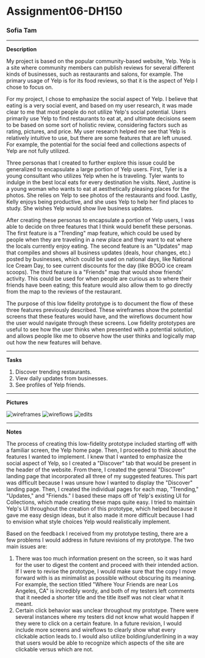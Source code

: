# Assignment06-DH150

### Sofia Tam
--------------------

**Description**

My project is based on the popular community-based website, Yelp. Yelp is a site where community members can publish reviews for several different kinds of businesses, such as restaurants and salons, for example. The primary usage of Yelp is for its food reviews, so that it is the aspect of Yelp I chose to focus on.

For my project, I chose to emphasize the social aspect of Yelp. I believe that eating is a very social event, and based on my user research, it was made clear to me that most people do not utilize Yelp's social potential. Users primarily use Yelp to find restaurants to eat at, and ultimate decisions seem to be based on some sort of holistic review, considering factors such as rating, pictures, and price. My user research helped me see that Yelp is relatively intuitive to use, but there are some features that are left unused. For example, the potential for the social feed and collections aspects of Yelp are not fully utilized. 

Three personas that I created to further explore this issue could be generalized to encapsulate a large portion of Yelp users. First, Tyler is a young consultant who utilizes Yelp when he is traveling. Tyler wants to indulge in the best local eats for every destination he visits. Next, Justine is a young woman who wants to eat at aesthetically pleasing places for the photos. She relies on Yelp to see photos of the restaurants and food. Lastly, Kelly enjoys being productive, and she uses Yelp to help her find places to study. She wishes Yelp would show live business updates.

After creating these personas to encapsulate a portion of Yelp users, I was able to decide on three features that I think would benefit these personas. The first feature is a "Trending" map feature, which could be used by people when they are traveling in a new place and they want to eat where the locals currently enjoy eating. The second feature is an "Updates" map that compiles and shows all business updates (deals, hour changes, etc.) posted by businesses, which could be used on national days, like National Ice Cream Day, to see current discounts for the day (like BOGO ice cream scoops). The third feature is a "Friends" map that would show friends' activity. This could be used for when people are curious as to where their friends have been eating; this feature would also allow them to go directly from the map to the reviews of the restaurant.

The purpose of this low fidelity prototype is to document the flow of these three features previously described. These wireframes show the potential screens that these features would have, and the wireflows document how the user would navigate through these screens. Low fidelity prototypes are useful to see how the user thinks when presented with a potential solution, and allows people like me to observe how the user thinks and logically map out how the new features will behave.

--------------------
**Tasks**

1. Discover trending restaurants.
2. View daily updates from businesses.
3. See profiles of Yelp friends.

--------------------
**Pictures**

![wireframes](https://user-images.githubusercontent.com/25126263/74411196-8f01be00-4def-11ea-8a53-9c39bab6c108.jpg)
![wireflows](https://user-images.githubusercontent.com/25126263/74411253-accf2300-4def-11ea-9087-ba58d7912ddf.jpg)
![edits](https://user-images.githubusercontent.com/25126263/74574401-7650ef80-4f38-11ea-9049-ce5fa3e66a63.jpg)

--------------------
**Notes**

The process of creating this low-fidelity prototype included starting off with a familiar screen, the Yelp home page. Then, I proceeded to think about the features I wanted to implement. I knew that I wanted to emphasize the social aspect of Yelp, so I created a "Discover" tab that would be present in the header of the website. From there, I created the general "Discover" landing page that incorporated all three of my suggested features. This part was difficult because I was unsure how I wanted to display the "Discover" landing page. Then, I created the individual pages for each map, "Trending," "Updates," and "Friends." I based these maps off of Yelp's existing UI for Collections, which made creating these maps quite easy. I tried to maintain Yelp's UI throughout the creation of this prototype, which helped because it gave me easy design ideas, but it also made it more difficult because I had to envision what style choices Yelp would realistically implement. 

Based on the feedback I received from my prototype testing, there are a few problems I would address in future revisions of my prototype. The two main issues are:
1. There was too much information present on the screen, so it was hard for the user to digest the content and proceed with their intended action. If I were to revise the prototype, I would make sure that the copy I move forward with is as minimalist as possible without obscuring its meaning. For example, the section titled "Where Your Friends are near Los Angeles, CA" is incredibly wordy, and both of my testers left comments that it needed a shorter title and the title itself was not clear what it meant. 
2. Certain click behavior was unclear throughout my prototype. There were several instances where my testers did not know what would happen if they were to click on a certain feature. In a future revision, I would include more screens and wireflows to clearly show what every clickable action leads to. I would also utilize bolding/underlining in a way that users would be able to recognize which aspects of the site are clickable versus which are not.
